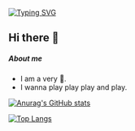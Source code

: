 [![Typing SVG](https://readme-typing-svg.herokuapp.com?font=Fira+Code&pause=1000&center=true&random=true&width=435&lines=Hello+world.%EF%BD%A1%E2%81%A0%E2%97%95%E2%81%A0%E2%80%BF%E2%81%A0%E2%97%95%E2%81%A0%EF%BD%A1)](https://git.io/typing-svg)

## Hi there 👋

##### About me
- I am a very 🦥.
- I wanna play play play and play.

[![Anurag's GitHub stats](https://github-readme-stats.vercel.app/api?username=ticsea&show_icons=true&theme=tokyonight)](https://github.com/anuraghazra/github-readme-stats)

[![Top Langs](https://github-readme-stats.vercel.app/api/top-langs/?username=ticsea&layout=compact)](https://github.com/anuraghazra/github-readme-stats)
